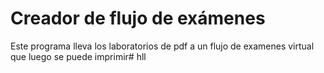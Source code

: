 # Creador de flujo de exámenes

Este programa lleva los laboratorios de pdf a un flujo de examenes virtual que luego se puede imprimir# hll

